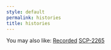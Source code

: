 ```yaml
---
style: default
permalink: histories
title: histories
---
```

You may also like:
[Recorded](http://scp-wiki.net/recorded)
[SCP-2265](http://scp-wiki.net/scp-2265)